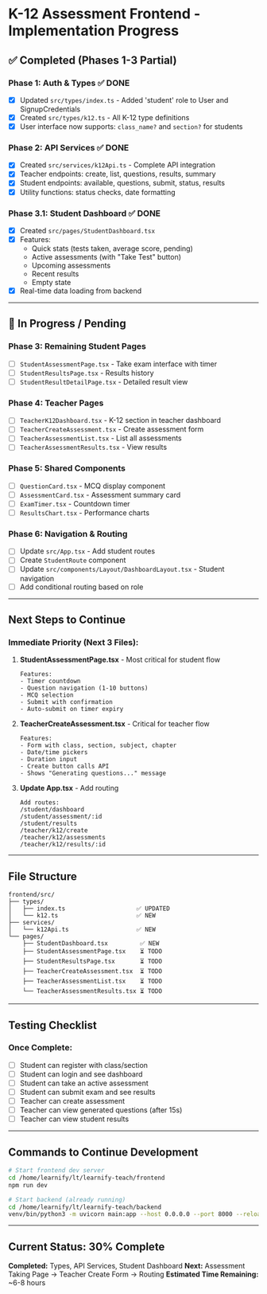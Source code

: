 # K-12 Assessment Frontend - Implementation Progress

## ✅ Completed (Phases 1-3 Partial)

### Phase 1: Auth & Types ✅ DONE
- [x] Updated `src/types/index.ts` - Added 'student' role to User and SignupCredentials
- [x] Created `src/types/k12.ts` - All K-12 type definitions
- [x] User interface now supports: `class_name?` and `section?` for students

### Phase 2: API Services ✅ DONE
- [x] Created `src/services/k12Api.ts` - Complete API integration
- [x] Teacher endpoints: create, list, questions, results, summary
- [x] Student endpoints: available, questions, submit, status, results
- [x] Utility functions: status checks, date formatting

### Phase 3.1: Student Dashboard ✅ DONE
- [x] Created `src/pages/StudentDashboard.tsx`
- [x] Features:
  - Quick stats (tests taken, average score, pending)
  - Active assessments (with "Take Test" button)
  - Upcoming assessments
  - Recent results
  - Empty state
- [x] Real-time data loading from backend

---

## 🚧 In Progress / Pending

### Phase 3: Remaining Student Pages
- [ ] `StudentAssessmentPage.tsx` - Take exam interface with timer
- [ ] `StudentResultsPage.tsx` - Results history
- [ ] `StudentResultDetailPage.tsx` - Detailed result view

### Phase 4: Teacher Pages
- [ ] `TeacherK12Dashboard.tsx` - K-12 section in teacher dashboard
- [ ] `TeacherCreateAssessment.tsx` - Create assessment form
- [ ] `TeacherAssessmentList.tsx` - List all assessments
- [ ] `TeacherAssessmentResults.tsx` - View results

### Phase 5: Shared Components
- [ ] `QuestionCard.tsx` - MCQ display component
- [ ] `AssessmentCard.tsx` - Assessment summary card
- [ ] `ExamTimer.tsx` - Countdown timer
- [ ] `ResultsChart.tsx` - Performance charts

### Phase 6: Navigation & Routing
- [ ] Update `src/App.tsx` - Add student routes
- [ ] Create `StudentRoute` component
- [ ] Update `src/components/Layout/DashboardLayout.tsx` - Student navigation
- [ ] Add conditional routing based on role

---

## Next Steps to Continue

### Immediate Priority (Next 3 Files):

1. **StudentAssessmentPage.tsx** - Most critical for student flow
   ```tsx
   Features:
   - Timer countdown
   - Question navigation (1-10 buttons)
   - MCQ selection
   - Submit with confirmation
   - Auto-submit on timer expiry
   ```

2. **TeacherCreateAssessment.tsx** - Critical for teacher flow
   ```tsx
   Features:
   - Form with class, section, subject, chapter
   - Date/time pickers
   - Duration input
   - Create button calls API
   - Shows "Generating questions..." message
   ```

3. **Update App.tsx** - Add routing
   ```tsx
   Add routes:
   /student/dashboard
   /student/assessment/:id
   /student/results
   /teacher/k12/create
   /teacher/k12/assessments
   /teacher/k12/results/:id
   ```

---

## File Structure

```
frontend/src/
├── types/
│   ├── index.ts                    ✅ UPDATED
│   └── k12.ts                      ✅ NEW
├── services/
│   └── k12Api.ts                   ✅ NEW
└── pages/
    ├── StudentDashboard.tsx         ✅ NEW
    ├── StudentAssessmentPage.tsx    ⏳ TODO
    ├── StudentResultsPage.tsx       ⏳ TODO
    ├── TeacherCreateAssessment.tsx  ⏳ TODO
    ├── TeacherAssessmentList.tsx    ⏳ TODO
    └── TeacherAssessmentResults.tsx ⏳ TODO
```

---

## Testing Checklist

### Once Complete:
- [ ] Student can register with class/section
- [ ] Student can login and see dashboard
- [ ] Student can take an active assessment
- [ ] Student can submit exam and see results
- [ ] Teacher can create assessment
- [ ] Teacher can view generated questions (after 15s)
- [ ] Teacher can view student results

---

## Commands to Continue Development

```bash
# Start frontend dev server
cd /home/learnify/lt/learnify-teach/frontend
npm run dev

# Start backend (already running)
cd /home/learnify/lt/learnify-teach/backend
venv/bin/python3 -m uvicorn main:app --host 0.0.0.0 --port 8000 --reload
```

---

## Current Status: 30% Complete

**Completed:** Types, API Services, Student Dashboard
**Next:** Assessment Taking Page → Teacher Create Form → Routing
**Estimated Time Remaining:** ~6-8 hours
